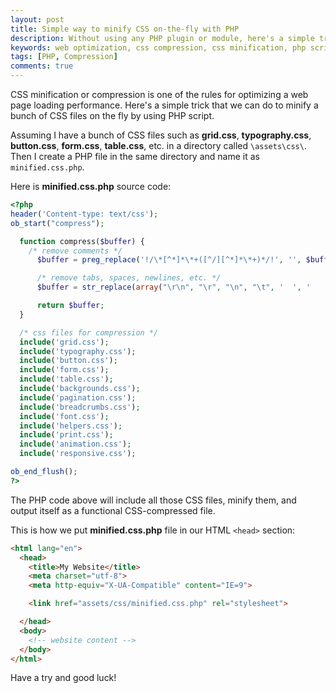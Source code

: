 ```yaml
---
layout: post
title: Simple way to minify CSS on-the-fly with PHP
description: Without using any PHP plugin or module, here's a simple trick to minify CSS code on-the-fly with PHP script.
keywords: web optimization, css compression, css minification, php script
tags: [PHP, Compression]
comments: true
---
```


CSS minification or compression is one of the rules for optimizing a web page loading performance. Here's a simple trick that we can do to minify a bunch of CSS files on the fly by using PHP script.

Assuming I have a bunch of CSS files such as **grid.css**, **typography.css**, **button.css**, **form.css**, **table.css**, etc. in a directory called `\assets\css\`. Then I create a PHP file in the same directory and name it as `minified.css.php`.

Here is **minified.css.php** source code:

```php
<?php
header('Content-type: text/css');
ob_start("compress");

  function compress($buffer) {
    /* remove comments */
      $buffer = preg_replace('!/\*[^*]*\*+([^/][^*]*\*+)*/!', '', $buffer);

      /* remove tabs, spaces, newlines, etc. */
      $buffer = str_replace(array("\r\n", "\r", "\n", "\t", '  ', '    ', '    '), '', $buffer);

      return $buffer;
  }

  /* css files for compression */
  include('grid.css');
  include('typography.css');
  include('button.css');
  include('form.css');
  include('table.css');
  include('backgrounds.css');
  include('pagination.css');
  include('breadcrumbs.css');
  include('font.css');
  include('helpers.css');
  include('print.css');
  include('animation.css');
  include('responsive.css');

ob_end_flush();
?>
```

The PHP code above will include all those CSS files, minify them, and output itself as a functional CSS-compressed file.

This is how we put **minified.css.php** file in our HTML `<head>` section:

```HTML
<html lang="en">
  <head>
    <title>My Website</title>
    <meta charset="utf-8">
    <meta http-equiv="X-UA-Compatible" content="IE=9">

    <link href="assets/css/minified.css.php" rel="stylesheet">

  </head>
  <body>
    <!-- website content -->
  </body>
</html>
```

Have a try and good luck!
